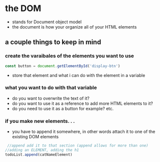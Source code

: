 # the DOM
- stands for Document object model
- the document is how your organize all of your HTML elements

## a couple things to keep in mind

###  create the varaibales of the elements you want to use
```js
const button = document.getElementById('display-btn')
```
- store that element and what i can do with the element in a variable

### what you want to do with that variable
- do you want to overwrite the text of it?
- do you want to use it as a reference to add more HTML elements to it?
- do you need to use it as a button for example? etc.

### if you make new elements. . .
- you have to append it somewhere, in other words attach it to one of the existing DOM elements

```js
 //append add it to that section (append allows for more than one)
//adding an ELEMENT, adding the h1
todoList.append(catNameElement)
```

